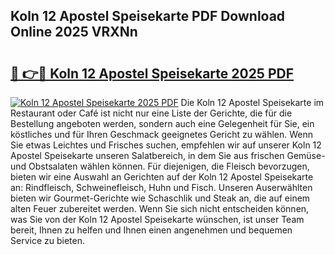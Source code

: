 ## Koln 12 Apostel Speisekarte PDF Download Online 2025 VRXNn

# <h2><a href="http://gc7oy3.nevu.top/?p=Koln+12+Apostel+Speisekarte">🔗 👉🔴 Koln 12 Apostel Speisekarte 2025 PDF</a></h2>

[![Koln 12 Apostel Speisekarte 2025 PDF](https://i.imgur.com/dBaPXMq.png)](http://gc7oy3.nevu.top/?p=Koln+12+Apostel+Speisekarte)
Die Koln 12 Apostel Speisekarte im Restaurant oder Café ist nicht nur eine Liste der Gerichte, die für die Bestellung angeboten werden, sondern auch eine Gelegenheit für Sie, ein köstliches und für Ihren Geschmack geeignetes Gericht zu wählen. Wenn Sie etwas Leichtes und Frisches suchen, empfehlen wir auf unserer Koln 12 Apostel Speisekarte unseren Salatbereich, in dem Sie aus frischen Gemüse- und Obstsalaten wählen können. Für diejenigen, die Fleisch bevorzugen, bieten wir eine Auswahl an Gerichten auf der Koln 12 Apostel Speisekarte an: Rindfleisch, Schweinefleisch, Huhn und Fisch. Unseren Auserwählten bieten wir Gourmet-Gerichte wie Schaschlik und Steak an, die auf einem alten Feuer zubereitet werden. Wenn Sie sich nicht entscheiden können, was Sie von der Koln 12 Apostel Speisekarte wünschen, ist unser Team bereit, Ihnen zu helfen und Ihnen einen angenehmen und bequemen Service zu bieten.
